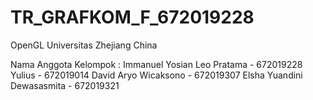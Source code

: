 # TR_GRAFKOM_F_672019228

OpenGL Universitas Zhejiang China

Nama Anggota Kelompok :
Immanuel Yosian Leo Pratama - 672019228
Yulius - 672019014
David Aryo Wicaksono - 672019307
Elsha Yuandini Dewasasmita - 672019321
